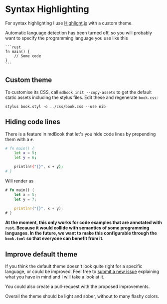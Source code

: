 # Syntax Highlighting

For syntax highlighting I use [Highlight.js](https://highlightjs.org) with a custom theme.

Automatic language detection has been turned off, so you will probably want to
specify the programming language you use like this

<pre><code class="language-markdown">```rust
fn main() {
    // Some code
}
```</code></pre>

## Custom theme

To customise its CSS, call `mdbook init --copy-assets` to get the default static assets including the stylus files. Edit these and regenerate `book.css`:

```
stylus book.styl -o ../css/book.css --use nib
```

## Hiding code lines

There is a feature in mdBook that let's you hide code lines by prepending them with a `#`.


```bash
# fn main() {
    let x = 5;
    let y = 6;

    println!("{}", x + y);
# }
```

Will render as

```rust
# fn main() {
    let x = 5;
    let y = 7;

    println!("{}", x + y);
# }
```

**At the moment, this only works for code examples that are annotated with `rust`. Because it would collide with semantics of some programming languages. In the future, we want to make this configurable through the `book.toml` so that everyone can benefit from it.**


## Improve default theme

If you think the default theme doesn't look quite right for a specific language, or could be improved.
Feel free to [submit a new issue](https://github.com/azerupi/mdBook/issues) explaining what you have in mind and I will take a look at it.

You could also create a pull-request with the proposed improvements.

Overall the theme should be light and sober, without to many flashy colors.
